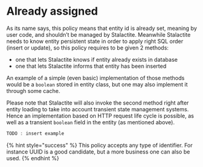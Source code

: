 # Already assigned

As its name says, this policy means that entity id is already set, meaning by user code, and shouldn’t be managed by Stalactite. Meanwhile Stalactite needs to know entity persistent state in order to apply right SQL order (insert or update), so this policy requires to be given 2 methods:

* one that lets Stalactite knows if entity already exists in database
* one that lets Stalactite informs that entity has been inserted

An example of a simple (even basic) implementation of those methods would be a `boolean` stored in entity class, but one may also implement it through some cache.

Please note that Stalactite will also invoke the second method right after entity loading to take into account transient state management systems. Hence an implementation based on HTTP request life cycle is possible, as well as a transient `boolean` field in the entity (as mentioned above).

```java
TODO : insert example
```

{% hint style="success" %}
This policy accepts any type of identifier. For instance UUID is a good candidate, but a more business one can also be used.
{% endhint %}
